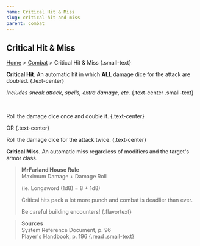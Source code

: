 ```yaml
---
name: Critical Hit & Miss
slug: critical-hit-and-miss
parent: combat
---
```

## Critical Hit & Miss
[Home](dm-operations-center) > [Combat](combat) > Critical Hit & Miss {.small-text}

**Critical Hit**. An automatic hit in which **ALL** damage dice for the attack are doubled. {.text-center}

*Includes sneak attack, spells, extra damage, etc.* {.text-center .small-text}

<br/>

Roll the damage dice once and double it. {.text-center}

OR  {.text-center}

Roll the damage dice for the attack twice. {.text-center}


**Critical Miss**. An automatic miss regardless of modifiers and the target's armor class.

> **MrFarland House Rule**<br/>
> Maximum Damage + Damage Roll
>
> (ie. Longsword (1d8) = 8 + 1d8)
>
> Critical hits pack a lot more punch and combat is deadlier than ever. 
> 
>Be careful building encounters!
{.flavortext}

> **Sources** <br/>
> System Reference Document, p. 96<br/>
> Player's Handbook, p. 196
{.read .small-text}